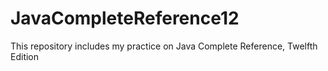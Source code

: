 # JavaCompleteReference12

This repository includes my practice on Java Complete Reference, Twelfth Edition 
